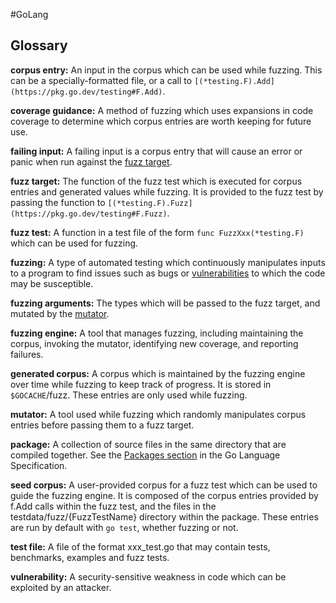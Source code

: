 #GoLang 
## Glossary

**corpus entry:** An input in the corpus which can be used while fuzzing. This can be a specially-formatted file, or a call to `[(*testing.F).Add](https://pkg.go.dev/testing#F.Add)`.

**coverage guidance:** A method of fuzzing which uses expansions in code coverage to determine which corpus entries are worth keeping for future use.

**failing input:** A failing input is a corpus entry that will cause an error or panic when run against the [fuzz target](https://go.dev/doc/fuzz/#glos-fuzz-target).

**fuzz target:** The function of the fuzz test which is executed for corpus entries and generated values while fuzzing. It is provided to the fuzz test by passing the function to `[(*testing.F).Fuzz](https://pkg.go.dev/testing#F.Fuzz)`.

**fuzz test:** A function in a test file of the form `func FuzzXxx(*testing.F)` which can be used for fuzzing.

**fuzzing:** A type of automated testing which continuously manipulates inputs to a program to find issues such as bugs or [vulnerabilities](https://go.dev/doc/fuzz/#glos-vulnerability) to which the code may be susceptible.

**fuzzing arguments:** The types which will be passed to the fuzz target, and mutated by the [mutator](https://go.dev/doc/fuzz/#glos-mutator).

**fuzzing engine:** A tool that manages fuzzing, including maintaining the corpus, invoking the mutator, identifying new coverage, and reporting failures.

**generated corpus:** A corpus which is maintained by the fuzzing engine over time while fuzzing to keep track of progress. It is stored in `$GOCACHE`/fuzz. These entries are only used while fuzzing.

**mutator:** A tool used while fuzzing which randomly manipulates corpus entries before passing them to a fuzz target.

**package:** A collection of source files in the same directory that are compiled together. See the [Packages section](https://go.dev/ref/spec#Packages) in the Go Language Specification.

**seed corpus:** A user-provided corpus for a fuzz test which can be used to guide the fuzzing engine. It is composed of the corpus entries provided by f.Add calls within the fuzz test, and the files in the testdata/fuzz/{FuzzTestName} directory within the package. These entries are run by default with `go test`, whether fuzzing or not.

**test file:** A file of the format xxx_test.go that may contain tests, benchmarks, examples and fuzz tests.

**vulnerability:** A security-sensitive weakness in code which can be exploited by an attacker.
